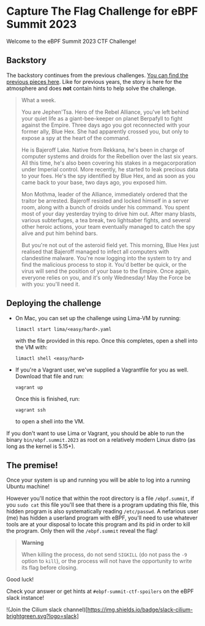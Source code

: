 # Capture The Flag Challenge for eBPF Summit 2023

Welcome to the eBPF Summit 2023 CTF Challenge!

## Backstory

The backstory continues from the previous challenges. [You can find the
previous pieces here][previously]. Like for previous years, the story is here
for the atmosphere and does **not** contain hints to help solve the challenge.

> What a week.
>
> You are Jephen'Tsa. Hero of the Rebel Alliance, you've left behind your quiet
> life as a giant-bee-keeper on planet Berpafyll to fight against the Empire.
> Three days ago you got reconnected with your former ally, Blue Hex. She had
> apparently crossed you, but only to expose a spy at the heart of the command.
>
> He is Bajeroff Lake. Native from Rekkana, he's been in charge of computer
> systems and droids for the Rebellion over the last six years. All this time,
> he's also been covering his stakes in a megacorporation under Imperial
> control. More recently, he started to leak precious data to your foes. He's
> the spy identified by Blue Hex, and as soon as you came back to your base,
> two days ago, you exposed him.
>
> Mon Mothma, leader of the Alliance, immediately ordered that the traitor be
> arrested. Bajeroff resisted and locked himself in a server room, along with a
> bunch of droids under his command. You spent most of your day yesterday
> trying to drive him out. After many blasts, various subterfuges, a tea break,
> two lightsaber fights, and several other heroic actions, your team eventually
> managed to catch the spy alive and put him behind bars.
>
> But you're not out of the asteroid field yet. This morning, Blue Hex just
> realised that Bajeroff managed to infect all computers with clandestine
> malware. You're now logging into the system to try and find the malicious
> process to stop it. You'd better be quick, or the virus will send the
> position of your base to the Empire. Once again, everyone relies on you, and
> it's only Wednesday! May the Force be with you: you'll need it.

[previously]: https://gist.github.com/qmonnet/09afdd12a65ce3e5612d554b23246d76

## Deploying the challenge

* On Mac, you can set up the challenge using Lima-VM by running:

  ```
  limactl start lima/<easy/hard>.yaml
  ```

  with the file provided in this repo. Once this
  completes, open a shell into the VM with:

  ```
  limactl shell <easy/hard>
  ```

* If you're a Vagrant user, we've supplied a Vagrantfile for you as well.
  Download that file and run:

  ```
  vagrant up
  ```

  Once this is finished, run:

  ```
  vagrant ssh
  ```

  to open a shell into the VM.

If you don't want to use Lima or Vagrant, you should be able to run the binary
`bin/ebpf.summit.2023` as root on a relatively modern Linux distro (as long as
the kernel is 5.15+).

## The premise!

Once your system is up and running you will be able to log into a running
Ubuntu machine!

However you'll notice that within the root directory is a file `/ebpf.summit`,
if you `sudo cat` this file you'll see that there is a program updating this
file, this hidden program is also systematically reading `/etc/passwd`. A
nefarious user (me) has hidden a userland program with eBPF, you'll need to use
whatever tools are at your disposal to locate this program and its pid in order
to kill the program. Only then will the `/ebpf.summit` reveal the flag!

> **Warning**
>
> When killing the process, do not send `SIGKILL` (do not pass the `-9` option
> to `kill`), or the process will not have the opportunity to write its flag
> before closing.

Good luck!

Check your answer or get hints at `#ebpf-summit-ctf-spoilers` on the eBPF 
slack instance!

!(Join the Cilium slack channel)[https://img.shields.io/badge/slack-cilium-brightgreen.svg?logo=slack]
